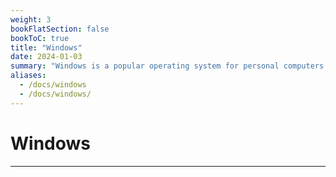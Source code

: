```yaml
---
weight: 3
bookFlatSection: false
bookToC: true
title: "Windows"
date: 2024-01-03
summary: "Windows is a popular operating system for personal computers. This section provides guides and tips for using Windows effectively."
aliases:
  - /docs/windows
  - /docs/windows/
---
```


<!--markdownlint-disable MD025 MD033 MD038 -->

# Windows

---

